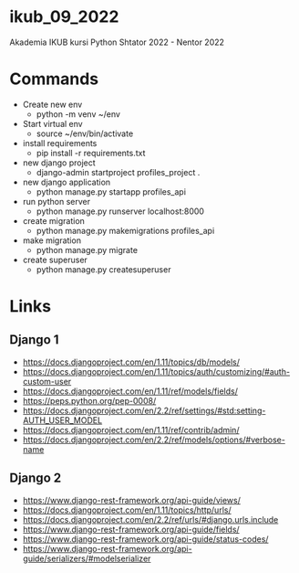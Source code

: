 # ikub_09_2022
Akademia IKUB kursi Python Shtator 2022 - Nentor 2022

# Commands
- Create new env
  - python -m venv ~/env
- Start virtual env
  - source ~/env/bin/activate
- install requirements
  - pip install -r requirements.txt
- new django project
  - django-admin startproject profiles_project .
- new django application
  - python manage.py startapp profiles_api
- run python server
  - python manage.py runserver localhost:8000
- create migration
  - python manage.py makemigrations profiles_api
- make migration
  - python manage.py migrate
- create superuser
  - python manage.py createsuperuser


# Links
## Django 1
  - https://docs.djangoproject.com/en/1.11/topics/db/models/
  - https://docs.djangoproject.com/en/1.11/topics/auth/customizing/#auth-custom-user
  - https://docs.djangoproject.com/en/1.11/ref/models/fields/
  - https://peps.python.org/pep-0008/
  - https://docs.djangoproject.com/en/2.2/ref/settings/#std:setting-AUTH_USER_MODEL
  - https://docs.djangoproject.com/en/1.11/ref/contrib/admin/
  - https://docs.djangoproject.com/en/2.2/ref/models/options/#verbose-name
## Django 2
  - https://www.django-rest-framework.org/api-guide/views/
  - https://docs.djangoproject.com/en/1.11/topics/http/urls/
  - https://docs.djangoproject.com/en/2.2/ref/urls/#django.urls.include
  - https://www.django-rest-framework.org/api-guide/fields/
  - https://www.django-rest-framework.org/api-guide/status-codes/
  - https://www.django-rest-framework.org/api-guide/serializers/#modelserializer